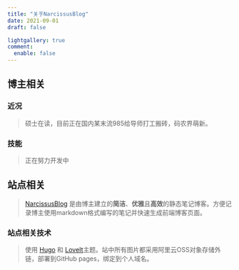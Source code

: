 ```yaml
---
title: "关于NarcissusBlog"
date: 2021-09-01
draft: false

lightgallery: true
comment:
  enable: false
---
```


## 博主相关

### 近况

> 硕士在读，目前正在国内某末流985给导师打工搬砖，码农界萌新。

### 技能

> 正在努力开发中

## 站点相关

> [NarcissusBlog](https://narcissusblog.top) 是由博主建立的**简洁**、**优雅**且**高效**的静态笔记博客。方便记录博主使用markdown格式编写的笔记并快速生成前端博客页面。

### 站点相关技术

> 使用 [Hugo](https://gohugo.io/) 和 [LoveIt](https://github.com/dillonzq/LoveIt)主题。站中所有图片都采用阿里云OSS对象存储外链，部署到GitHub pages，绑定到个人域名。
